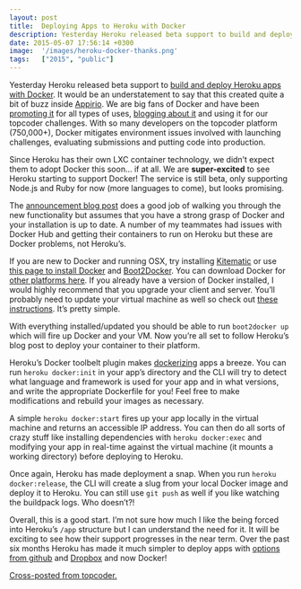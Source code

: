 ```yaml
---
layout: post
title:  Deploying Apps to Heroku with Docker
description: Yesterday Heroku released beta support to build and deploy Heroku apps with Docker  . It would be an understatement to say that this created quite a bit of buzz inside Appirio . We are big fans of Docker and have been  promoting it for all types of uses, blogging about it  and using it for our topcoder challenges. With so many developers on the topcoder platform (750,000+), Docker mitigates environment issues involved with launching challenges, evaluating submissions and putting code into produc
date: 2015-05-07 17:56:14 +0300
image:  '/images/heroku-docker-thanks.png'
tags:   ["2015", "public"]
---
```

<p>Yesterday Heroku released beta support to <a href="https://blog.heroku.com/archives/2015/5/5/introducing_heroku_docker_release_build_deploy_heroku_apps_with_docker">build and deploy Heroku apps with Docker</a>. It would be an understatement to say that this created quite a bit of buzz inside <a href="http://appirio.com/">Appirio</a>. We are big fans of Docker and have been <a href="https://success.salesforce.com/ideaView?id=08730000000kxA1AAI">promoting it</a> for all types of uses, <a href="https://www.topcoder.com/blog/deploying-go-apps-with-docker-to-elastic-beanstalk">blogging about it</a> and using it for our topcoder challenges. With so many developers on the topcoder platform (750,000+), Docker mitigates environment issues involved with launching challenges, evaluating submissions and putting code into production.</p>
<p>Since Heroku has their own LXC container technology, we didn’t expect them to adopt Docker this soon… if at all. We are <strong>super-excited</strong> to see Heroku starting to support Docker! The service is still beta, only supporting Node.js and Ruby for now (more languages to come), but looks promising.</p>
<p>The <a href="https://blog.heroku.com/archives/2015/5/5/introducing_heroku_docker_release_build_deploy_heroku_apps_with_docker">announcement blog post</a> does a good job of walking you through the new functionality but assumes that you have a strong grasp of Docker and your installation is up to date. A number of my teammates had issues with Docker Hub and getting their containers to run on Heroku but these are Docker problems, not Heroku’s.</p>
<p>If you are new to Docker and running OSX, try installing <a href="https://kitematic.com/">Kitematic</a> or use <a href="https://docs.docker.com/installation/mac/">this page to install Docker</a> and <a href="https://github.com/boot2docker/osx-installer/releases/tag/v1.6.0">Boot2Docker</a>. You can download Docker for <a href="http://docs.docker.com/installation/">other platforms here</a>. If you already have a version of Docker installed, I would highly recommend that you upgrade your client and server. You’ll probably need to update your virtual machine as well so check out <a href="https://github.com/boot2docker/osx-installer/releases/tag/v1.1.0">these instructions</a>. It’s pretty simple.</p>
<p>With everything installed/updated you should be able to run <code>boot2docker up</code> which will fire up Docker and your VM. Now you’re all set to follow Heroku’s blog post to deploy your container to their platform.</p>
<p>Heroku’s Docker toolbelt plugin makes <a href="https://docs.docker.com/userguide/dockerizing/">dockerizing</a> apps a breeze. You can run <code>heroku docker:init</code> in your app’s directory and the CLI will try to detect what language and framework is used for your app and in what versions, and write the appropriate Dockerfile for you! Feel free to make modifications and rebuild your images as necessary.</p>
<p>A simple <code>heroku docker:start</code> fires up your app locally in the virtual machine and returns an accessible IP address. You can then do all sorts of crazy stuff like installing dependencies with <code>heroku docker:exec</code> and modifying your app in real-time against the virtual machine (it mounts a working directory) before deploying to Heroku.</p>
<p>Once again, Heroku has made deployment a snap. When you run <code>heroku docker:release</code>, the CLI will create a slug from your local Docker image and deploy it to Heroku. You can still use <code>git push</code> as well if you like watching the buildpack logs. Who doesn’t?!</p>
<p>Overall, this is a good start. I’m not sure how much I like the being forced into Heroku’s <code>/app</code> structure but I can understand the need for it. It will be exciting to see how their support progresses in the near term. Over the past six months Heroku has made it much simpler to deploy apps with <a href="https://blog.heroku.com/archives/2015/2/6/heroku_github_integration">options from github</a> and <a href="https://blog.heroku.com/archives/2014/11/19/announcing_beta_dropbox_sync">Dropbox</a> and now Docker!</p>
<p><a href="https://www.topcoder.com/blog/deploying-apps-to-heroku-with-docker/">Cross-posted from topcoder.</a></p>

